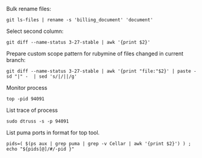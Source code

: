 Bulk rename files:
```
git ls-files | rename -s 'billing_document' 'document'
```

Select second column:
```
git diff --name-status 3-27-stable | awk '{print $2}'
```

Prepare custom scope pattern for rubymine of files changed in current branch:
```
git diff --name-status 3-27-stable | awk '{print "file:"$2}' | paste -sd "|" -  | sed 's/|/||/g'
```

Monitor process
```
top -pid 94091
```

List trace of process
```
sudo dtruss -s -p 94091
```

List puma ports in format for top tool.
```
pids=( $(ps aux | grep puma | grep -v Cellar | awk '{print $2}') ) ; echo "${pids[@]/#/-pid }"
```
